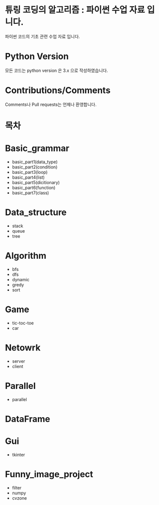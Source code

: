 # 튜링 코딩의 알고리즘 : 파이썬 수업 자료 입니다. 
파이썬 코드의 기초 관련 수업 자료 입니다. 

# Python Version
모든 코드는 python version 은 3.x 으로 작성하였습니다.

# Contributions/Comments
Comments나 Pull requests는 언제나 환영합니다. 

# 목차
# Basic_grammar
  * basic_part1(data_type)
  * basic_part2(condition)
  * basic_part3(loop)
  * basic_part4(list)
  * basic_part5(dicitionary)
  * basic_part6(function)
  * basic_part7(class)
# Data_structure
  * stack
  * queue
  * tree
# Algorithm
  * bfs
  * dfs
  * dynamic
  * gredy
  * sort
# Game
  * tic-toc-toe
  * car
# Netowrk
  * server
  * client
# Parallel
  * parallel
# DataFrame
# Gui
  * tkinter
# Funny_image_project
 * filter
 * numpy
 * cvzone
 



